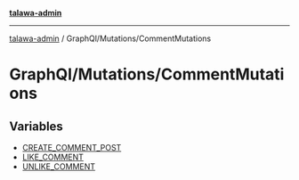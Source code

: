 [**talawa-admin**](../../../README.md)

***

[talawa-admin](../../../README.md) / GraphQl/Mutations/CommentMutations

# GraphQl/Mutations/CommentMutations

## Variables

- [CREATE\_COMMENT\_POST](variables/CREATE_COMMENT_POST.md)
- [LIKE\_COMMENT](variables/LIKE_COMMENT.md)
- [UNLIKE\_COMMENT](variables/UNLIKE_COMMENT.md)
